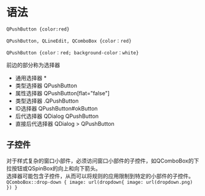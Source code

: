 # 语法

`QPushButton {color:red}`

`QPushButton, QLineEdit, QComboBox {color：red}`

`QPushButton {color：red; background-color：white}`

前边的部分称为选择器

+ 通用选择器 *
+ 类型选择器 QPushButton
+ 属性选择器 QPushButton[flat="false"]
+ 类型选择器 .QPushButton
+ ID选择器 QPushButton#okButton
+ 后代选择器 QDialog QPushButton
+ 直接后代选择器 QDialog > QPushButton

## 子控件

对于样式复杂的窗口小部件，必须访问窗口小部件的子控件，如QComboBox的下拉按钮或QSpinBox的向上和向下箭头。  
选择器可能包含子控件，从而可以将规则的应用限制到特定的小部件的子控件。  
`QComboBox::drop-down { image: url(dropdown{ image: url(dropdown.png) }) }`